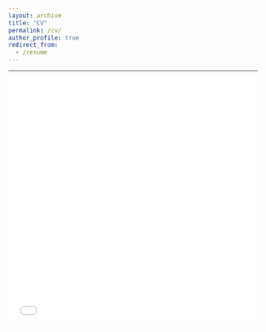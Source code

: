 ```yaml
---
layout: archive
title: "CV"
permalink: /cv/
author_profile: true
redirect_from:
  - /resume
---
```


------


<iframe src="/files/wysocki_cv.pdf" width="100%" height="500" frameborder="no" border="0" marginwidth="0" marginheight="0"></iframe>

